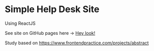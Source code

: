 # Simple Help Desk Site

Using ReactJS

See site on GitHub pages here -> [Hey look!](https://viniciuspx.github.io/ghost-help-center/)

Study based on https://www.frontendpractice.com/projects/abstract
